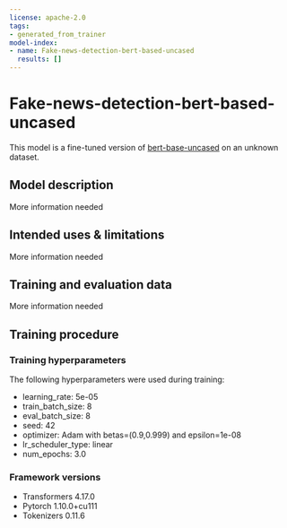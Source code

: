 ```yaml
---
license: apache-2.0
tags:
- generated_from_trainer
model-index:
- name: Fake-news-detection-bert-based-uncased
  results: []
---
```


<!-- This model card has been generated automatically according to the information the Trainer had access to. You
should probably proofread and complete it, then remove this comment. -->

# Fake-news-detection-bert-based-uncased

This model is a fine-tuned version of [bert-base-uncased](https://huggingface.co/bert-base-uncased) on an unknown dataset.

## Model description

More information needed

## Intended uses & limitations

More information needed

## Training and evaluation data

More information needed

## Training procedure

### Training hyperparameters

The following hyperparameters were used during training:
- learning_rate: 5e-05
- train_batch_size: 8
- eval_batch_size: 8
- seed: 42
- optimizer: Adam with betas=(0.9,0.999) and epsilon=1e-08
- lr_scheduler_type: linear
- num_epochs: 3.0

### Framework versions

- Transformers 4.17.0
- Pytorch 1.10.0+cu111
- Tokenizers 0.11.6
